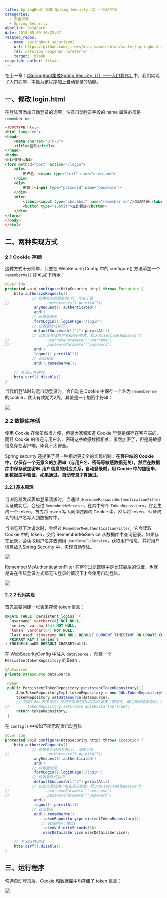 ```yaml
---
title: SpringBoot 集成 Spring Security（2）——自动登录
categories:
  - 安全框架
  - Spring Security
abbrlink: 8e248ac0
date: 2018-05-09 10:22:57
related_repos:
  - name: springboot_security02
    url: https://github.com/jitwxs/blog-sample/blob/master/springboot-security/springboot_security02
    rel: nofollow noopener noreferrer
    target: _blank
copyright_author: Jitwxs
---
```


在上一章：[《SpringBoot集成Spring Security（1）——入门程序》](/5f5715e6.html)中，我们实现了入门程序，本篇为该程序加上自动登录的功能。

## 一、修改 login.html

在登陆页添加自动登录的选项，注意自动登录字段的 name 属性必须是 `remember-me` ：

```html login.html
<!DOCTYPE html>
<html lang="en">
<head>
    <meta charset="UTF-8">
    <title>登陆</title>
</head>
<body>
<h1>登陆</h1>
<form method="post" action="/login">
    <div>
        用户名：<input type="text" name="username">
    </div>
    <div>
        密码：<input type="password" name="password">
    </div>
    <div>
        <label><input type="checkbox" name="remember-me"/>自动登录</label>
        <button type="submit">立即登陆</button>
    </div>
</form>
</body>
</html>
```

## 二、两种实现方式

### 2.1 Cookie 存储

这种方式十分简单，只要在 WebSecurityConfig 中的 configure() 方法添加一个 `rememberMe()` 即可,如下所示：

```java
@Override
protected void configure(HttpSecurity http) throws Exception {
    http.authorizeRequests()
            // 如果有允许匿名的url，填在下面
//                .antMatchers().permitAll()
            .anyRequest().authenticated()
            .and()
            // 设置登陆页
            .formLogin().loginPage("/login")
            // 设置登陆成功页
            .defaultSuccessUrl("/").permitAll()
            // 自定义登陆用户名和密码参数，默认为username和password
//                .usernameParameter("username")
//                .passwordParameter("password")
            .and()
            .logout().permitAll()
            // 自动登录
            .and().rememberMe();

    // 关闭CSRF跨域
    http.csrf().disable();
}
```

当我们登陆时勾选自动登录时，会自动在 Cookie 中保存一个名为 `remember-me` 的cookie，默认有效期为2周，其值是一个加密字符串：

![](https://cdn.jsdelivr.net/gh/jitwxs/cdn/blog/posts/201805/20180509100451811.png)

### 2.2 数据库存储

使用 Cookie 存储虽然很方便，但是大家都知道 Cookie 毕竟是保存在客户端的，而且 Cookie 的值还与用户名、密码这些敏感数据相关，虽然加密了，但是将敏感信息存在客户端，毕竟不太安全。

Spring security 还提供了另一种相对更安全的实现机制：**在客户端的 Cookie 中，仅保存一个无意义的加密串（与用户名、密码等敏感数据无关），然后在数据库中保存该加密串-用户信息的对应关系，自动登录时，用 Cookie 中的加密串，到数据库中验证，如果通过，自动登录才算通过。**

#### 2.2.1 基本原理

当浏览器发起表单登录请求时，当通过 `UsernamePasswordAuthenticationFilter` 认证成功后，会经过 `RememberMeService`，在其中有个 `TokenRepository`，它会生成一个 token，首先将 token 写入到浏览器的 Cookie 中，然后将 token、认证成功的用户名写入到数据库中。

当浏览器下次请求时，会经过 `RememberMeAuthenticationFilter`，它会读取 Cookie 中的 token，交给 RememberMeService 从数据库中查询记录。如果存在记录，会读取用户名并去调用 `UserDetailsService`，获取用户信息，并将用户信息放入Spring Security 中，实现自动登陆。

![](https://cdn.jsdelivr.net/gh/jitwxs/cdn/blog/posts/201812/20181202143630639.png)

RememberMeAuthenticationFilter 在整个过滤器链中是比较靠后的位置，也就是说在传统登录方式都无法登录的情况下才会使用自动登陆。

![](https://cdn.jsdelivr.net/gh/jitwxs/cdn/blog/posts/201812/20181202144420871.png)

#### 2.2.2 代码实现

首先需要创建一张表来存储 token 信息：

```sql
CREATE TABLE `persistent_logins` (
  `username` varchar(64) NOT NULL,
  `series` varchar(64) NOT NULL,
  `token` varchar(64) NOT NULL,
  `last_used` timestamp NOT NULL DEFAULT CURRENT_TIMESTAMP ON UPDATE CURRENT_TIMESTAMP,
  PRIMARY KEY (`series`)
) ENGINE=InnoDB DEFAULT CHARSET=utf8;
```

在 WebSecurityConfig 中注入 `dataSource` ，创建一个 `PersistentTokenRepository` 的Bean：

```java
@Autowired
private DataSource dataSource;

 @Bean
 public PersistentTokenRepository persistentTokenRepository(){
     JdbcTokenRepositoryImpl tokenRepository = new JdbcTokenRepositoryImpl();
     tokenRepository.setDataSource(dataSource);
     // 如果token表不存在，使用下面语句可以初始化该表；若存在，请注释掉这条语句，否则会报错。
//        tokenRepository.setCreateTableOnStartup(true);
     return tokenRepository;
 }
```

在 `config()` 中按如下所示配置自动登陆：

```java
@Override
protected void configure(HttpSecurity http) throws Exception {
    http.authorizeRequests()
            // 如果有允许匿名的url，填在下面
//                .antMatchers().permitAll()
            .anyRequest().authenticated()
            .and()
            // 设置登陆页
            .formLogin().loginPage("/login")
            // 设置登陆成功页
            .defaultSuccessUrl("/").permitAll()
            // 自定义登陆用户名和密码参数，默认为username和password
//                .usernameParameter("username")
//                .passwordParameter("password")
            .and()
            .logout().permitAll()
            // 自动登录
            .and().rememberMe()
                .tokenRepository(persistentTokenRepository())
                // 有效时间：单位s
                .tokenValiditySeconds(60)
                .userDetailsService(userDetailsService);

    // 关闭CSRF跨域
    http.csrf().disable();
}
```

## 三、运行程序

勾选自动登录后，Cookie 和数据库中均存储了 token 信息：

![](https://cdn.jsdelivr.net/gh/jitwxs/cdn/blog/posts/201805/20180509102031410.png)
